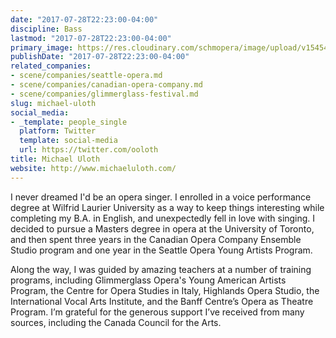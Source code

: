```yaml
---
date: "2017-07-28T22:23:00-04:00"
discipline: Bass
lastmod: "2017-07-28T22:23:00-04:00"
primary_image: https://res.cloudinary.com/schmopera/image/upload/v1545409169/media/webhook-uploads/1501294870049/2017-07-25---Michael-Uloth.jpg.jpg
publishDate: "2017-07-28T22:23:00-04:00"
related_companies:
- scene/companies/seattle-opera.md
- scene/companies/canadian-opera-company.md
- scene/companies/glimmerglass-festival.md
slug: michael-uloth
social_media:
- _template: people_single
  platform: Twitter
  template: social-media
  url: https://twitter.com/ooloth
title: Michael Uloth
website: http://www.michaeluloth.com/
---
```


I never dreamed I'd be an opera singer. I enrolled in a voice performance degree at Wilfrid Laurier University as a way to keep things interesting while completing my B.A. in English, and unexpectedly fell in love with singing. I decided to pursue a Masters degree in opera at the University of Toronto, and then spent three years in the Canadian Opera Company Ensemble Studio program and one year in the Seattle Opera Young Artists Program.

Along the way, I was guided by amazing teachers at a number of training programs, including Glimmerglass Opera's Young American Artists Program, the Centre for Opera Studies in Italy, Highlands Opera Studio, the International Vocal Arts Institute, and the Banff Centre’s Opera as Theatre Program. I’m grateful for the generous support I’ve received from many sources, including the Canada Council for the Arts.
